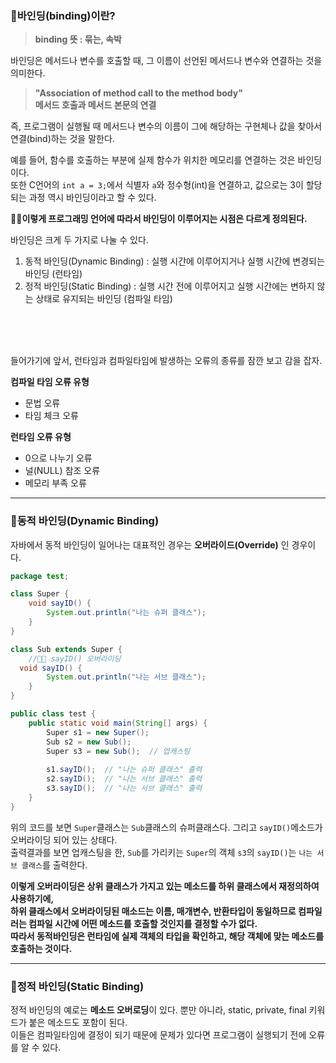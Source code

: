 ### 🔵바인딩(binding)이란?

> __binding 뜻 : 묶는, 속박__

바인딩은 메서드나 변수를 호출할 때, 그 이름이 선언된 메서드나 변수와 연결하는 것을 의미한다. <br>
> **"Association of method call to the method body" <br>
>  메서드 호출과 메서드 본문의 연결**

즉, 프로그램이 실행될 때 메서드나 변수의 이름이 그에 해당하는 구현체나 값을 찾아서 연결(bind)하는 것을 말한다.

예를 들어, 함수를 호출하는 부분에 실제 함수가 위치한 메모리를 연결하는 것은 바인딩이다. <br>
또한 C언어의 `int a = 3;`에서 식별자 `a`와 정수형(int)을 연결하고, 값으로는 3이 할당되는 과정 역시 바인딩이라고 할 수 있다.

🎈🎈**이렇게 프로그래밍 언어에 따라서 바인딩이 이루어지는 시점은 다르게 정의된다.**

바인딩은 크게 두 가지로 나눌 수 있다.
1. 동적 바인딩(Dynamic Binding) : 실행 시간에 이루어지거나 실행 시간에 변경되는 바인딩 (런타임)
2. 정적 바인딩(Static Binding)  : 실행 시간 전에 이루어지고 실행 시간에는 변하지 않는 상태로 유지되는 바인딩 (컴파일 타임)

<br>
<br>
<br>

들어가기에 앞서, 런타임과 컴파일타임에 발생하는 오류의 종류를 잠깐 보고 감을 잡자.

__컴파일 타임 오류 유형__
* 문법 오류
* 타임 체크 오류

__런타임 오류 유형__
* 0으로 나누기 오류
* 널(NULL) 참조 오류
* 메모리 부족 오류
---

### 🔵동적 바인딩(Dynamic Binding)

자바에서 동적 바인딩이 일어나는 대표적인 경우는 **오버라이드(Override)** 인 경우이다.

```java
package test;

class Super {
	void sayID() {
		System.out.println("나는 슈퍼 클래스");
	}
}

class Sub extends Super {
	//🎈🎈 sayID() 오버라이딩
  void sayID() {
		System.out.println("나는 서브 클래스");
	}
}

public class test {
	public static void main(String[] args) {
		Super s1 = new Super();
		Sub s2 = new Sub();
		Super s3 = new Sub();  // 업캐스팅
		
		s1.sayID();  // "나는 슈퍼 클래스" 출력
		s2.sayID();  // "나는 서브 클래스" 출력
		s3.sayID();  // "나는 서브 클래스" 출력
	}
}
```
위의 코드를 보면 `Super`클래스는 `Sub`클래스의 슈퍼클래스다. 그리고 `sayID()`메소드가 오버라이딩 되어 있는 상태다. <br>
출력결과를 보면 업캐스팅을 한, `Sub`를 가리키는 `Super`의 객체 `s3`의 `sayID()`는 `나는 서브 클래스`를 출력한다. <br>

__이렇게 오버라이딩은 상위 클래스가 가지고 있는 메소드를 하위 클래스에서 재정의하여 사용하기에, <br>
하위 클래스에서 오버라이딩된 매소드는 이름, 매개변수, 반환타입이 동일하므로 컴파일러는 컴파일 시간에 어떤 메소드를 호출할 것인지를 결정할 수가 없다.
<br>
따라서 동적바인딩은 런타임에 실제 객체의 타입을 확인하고, 해당 객체에 맞는 메소드를 호출하는 것이다.__

---

### 🔵정적 바인딩(Static Binding)

정적 바인딩의 예로는 **메소드 오버로딩**이 있다. 뿐만 아니라, static, private, final 키워드가 붙은 메소드도 포함이 된다. <br>
이들은 컴파일타임에 결정이 되기 때문에 문제가 있다면 프로그램이 실행되기 전에 오류를 알 수 있다.


